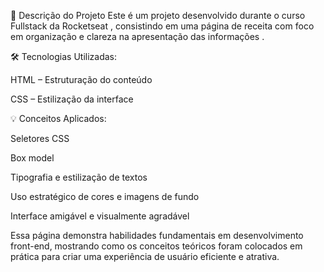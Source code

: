 📝 Descrição do Projeto
Este é um projeto desenvolvido durante o curso Fullstack da Rocketseat , consistindo em uma página de receita com foco em organização e clareza na apresentação das informações .

🛠 Tecnologias Utilizadas:

HTML – Estruturação do conteúdo

CSS – Estilização da interface

💡 Conceitos Aplicados:

Seletores CSS

Box model

Tipografia e estilização de textos

Uso estratégico de cores e imagens de fundo

Interface amigável e visualmente agradável

Essa página demonstra habilidades fundamentais em desenvolvimento front-end, mostrando como os conceitos teóricos foram colocados em prática para criar uma experiência de usuário eficiente e atrativa.
